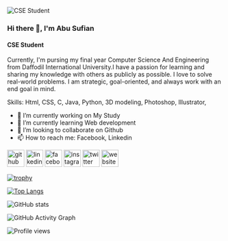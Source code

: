 ![CSE Student](https://www.facebook.com/photo/?fbid=765239048207560&set=a.102039547860850)
### Hi there 👋, I'm Abu Sufian
#### CSE Student
Currently, I'm pursing my final year Computer Science And  Engineering from Daffodil International University.I have a passion for learning and sharing my knowledge with others as publicly as possible. I love to solve real-world problems. I am strategic, goal-oriented, and always work with an end goal in mind.

Skills:  Html, CSS, C, Java, Python, 3D modeling, Photoshop, Illustrator,

- 🔭 I’m currently working on My Study 
- 🌱 I’m currently learning Web development 
- 👯 I’m looking to collaborate on Github 
- 📫 How to reach me: Facebook, Linkedin 


[<img src='https://cdn.jsdelivr.net/npm/simple-icons@3.0.1/icons/github.svg' alt='github' height='40'>](https://github.com/abu-sufian-cse)  [<img src='https://cdn.jsdelivr.net/npm/simple-icons@3.0.1/icons/linkedin.svg' alt='linkedin' height='40'>](https://www.linkedin.com/in/abu-sufian-cse/)  [<img src='https://cdn.jsdelivr.net/npm/simple-icons@3.0.1/icons/facebook.svg' alt='facebook' height='40'>](https://www.facebook.com/abusufiancse)  [<img src='https://cdn.jsdelivr.net/npm/simple-icons@3.0.1/icons/instagram.svg' alt='instagram' height='40'>](https://www.instagram.com/abusufian_sobuj/)  [<img src='https://cdn.jsdelivr.net/npm/simple-icons@3.0.1/icons/twitter.svg' alt='twitter' height='40'>](https://twitter.com/abu_sufian_cse)  [<img src='https://cdn.jsdelivr.net/npm/simple-icons@3.0.1/icons/icloud.svg' alt='website' height='40'>](https://l.facebook.com/l.php?u=https%3A%2F%2Fsites.google.com%2Fdiu.edu.bd%2Fabusufiansobuj%2F%3Ffbclid%3DIwAR3ZDFqgrnHvBwh-Alvlz_rAQ_5SOSiYlNgGH07dQaDWIacPe4Bfn_3RLzg&h=AT3-5adTcyO14eInu47Hq3GzF7d18TXdgKxBZ3T9s93Sw4jnpugjBo336hQUJkgXI3BaIp98w0d_p8Kv-YJHj22aF4Zl-3-CZf_PVKR86r8LeU0E-WydMM-psR6AYxH_H6OgjQ)  

[![trophy](https://github-profile-trophy.vercel.app/?username=abu-sufian-cse)](https://github.com/ryo-ma/github-profile-trophy)

[![Top Langs](https://github-readme-stats.vercel.app/api/top-langs/?username=abu-sufian-cse)](https://github.com/anuraghazra/github-readme-stats)

![GitHub stats](https://github-readme-stats.vercel.app/api?username=abu-sufian-cse&show_icons=true)  

![GitHub Activity Graph](https://activity-graph.herokuapp.com/graph?username=abu-sufian-cse)  

![Profile views](https://gpvc.arturio.dev/abu-sufian-cse)  
